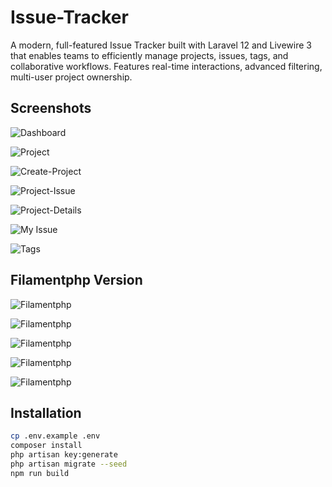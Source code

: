 # Issue-Tracker

A modern, full-featured Issue Tracker built with Laravel 12 and Livewire 3 that enables teams to efficiently manage projects, issues, tags, and collaborative workflows. Features real-time interactions, advanced filtering, multi-user project ownership.

## Screenshots

![Dashboard](screenshots/dashboard.png)

![Project](screenshots/Projects.png)

![Create-Project](screenshots/Create%20Project.png)

![Project-Issue](screenshots/Project-Issue.png)

![Project-Details](screenshots/Issue-Details.png)

![My Issue](screenshots/MyIssue.png)

![Tags](screenshots/Tags.png)

## Filamentphp Version

![Filamentphp](screenshots/filament-1-project.png)

![Filamentphp](screenshots/filament-2-project-issue.png)

![Filamentphp](screenshots/filament-3-proejct-issue-edit.png)

![Filamentphp](screenshots/filament-4-issue-view.png)

![Filamentphp](screenshots/filament-5-tags.png)


## Installation

```bash
cp .env.example .env
composer install
php artisan key:generate
php artisan migrate --seed
npm run build
```
